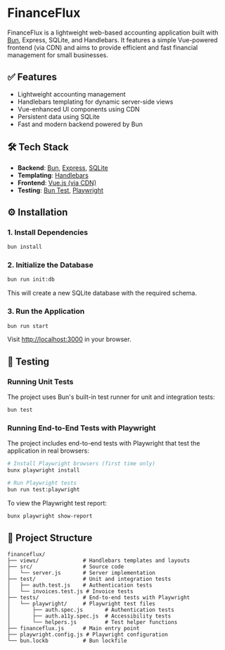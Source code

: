 # FinanceFlux

FinanceFlux is a lightweight web-based accounting application built with [Bun](https://bun.sh/), Express, SQLite, and Handlebars. It features a simple Vue-powered frontend (via CDN) and aims to provide efficient and fast financial management for small businesses.

## ✅ Features

* Lightweight accounting management
* Handlebars templating for dynamic server-side views
* Vue-enhanced UI components using CDN
* Persistent data using SQLite
* Fast and modern backend powered by Bun

## 🛠 Tech Stack

* **Backend**: [Bun](https://bun.sh/), [Express](https://expressjs.com/), [SQLite](https://www.sqlite.org/)
* **Templating**: [Handlebars](https://handlebarsjs.com/)
* **Frontend**: [Vue.js (via CDN)](https://cdn.jsdelivr.net/npm/vue@3)
* **Testing**: [Bun Test](https://bun.sh/docs/cli/test), [Playwright](https://playwright.dev/)


## ⚙️ Installation

### 1. Install Dependencies

```bash
bun install
```

### 2. Initialize the Database

```bash
bun run init:db
```

This will create a new SQLite database with the required schema.

### 3. Run the Application

```bash
bun run start
```

Visit [http://localhost:3000](http://localhost:3000) in your browser.

## 🧪 Testing

### Running Unit Tests

The project uses Bun's built-in test runner for unit and integration tests:

```bash
bun test
```

### Running End-to-End Tests with Playwright

The project includes end-to-end tests with Playwright that test the application in real browsers:

```bash
# Install Playwright browsers (first time only)
bunx playwright install

# Run Playwright tests
bun run test:playwright
```

To view the Playwright test report:

```bash
bunx playwright show-report
```

## 📁 Project Structure

```
financeflux/
├── views/              # Handlebars templates and layouts
├── src/                # Source code
│   └── server.js       # Server implementation
├── test/               # Unit and integration tests
│   ├── auth.test.js    # Authentication tests
│   └── invoices.test.js # Invoice tests  
├── tests/              # End-to-end tests with Playwright
│   └── playwright/     # Playwright test files
│       ├── auth.spec.js       # Authentication tests
│       ├── auth.a11y.spec.js  # Accessibility tests
│       └── helpers.js         # Test helper functions
├── financeflux.js      # Main entry point
├── playwright.config.js # Playwright configuration
└── bun.lockb           # Bun lockfile
```
